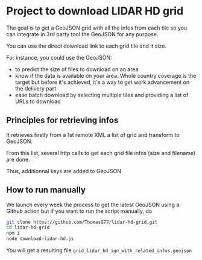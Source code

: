 # Project to download LIDAR HD grid

The goal is to get a GeoJSON grid with all the infos from each tile so you can integrate in 3rd party tool the GeoJSON for any purpose.

You can use the direct download link to each grid tile and it size.

For instance, you could use the GeoJSON:

- to predict the size of files to download on an area
- know if the data is available on your area. Whole country coverage is the target but before it's achieved, it's a way to get work advancement on the delivery part
- ease batch download by selecting multiple tiles and providing a list of URLs to download


## Principles for retrieving infos

It retrieves firstly from a 1st remote XML a list of grid and transform to GeoJSON.

From this list, several http calls to get each grid file infos (size and filename) are done.

Thus, additionnal keys are added to GeoJSON

## How to run manually

We launch every week the process to get the latest GeoJSON using a Github action but if you want to run the script manually, do

```bash
git clone https://github.com/ThomasG77/lidar-hd-grid.git
cd lidar-hd-grid
npm i
node download-lidar-hd.js
```

You will get a resulting file `grid_lidar_hd_ign_with_related_infos.geojson`
 
